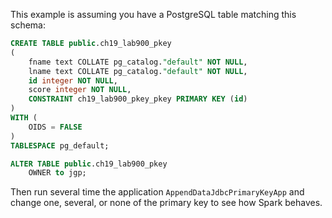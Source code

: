 
This example is assuming you have a PostgreSQL table matching this schema:

```sql 
CREATE TABLE public.ch19_lab900_pkey
(
    fname text COLLATE pg_catalog."default" NOT NULL,
    lname text COLLATE pg_catalog."default" NOT NULL,
    id integer NOT NULL,
    score integer NOT NULL,
    CONSTRAINT ch19_lab900_pkey_pkey PRIMARY KEY (id)
)
WITH (
    OIDS = FALSE
)
TABLESPACE pg_default;

ALTER TABLE public.ch19_lab900_pkey
    OWNER to jgp;
```  

Then run several time the application `AppendDataJdbcPrimaryKeyApp` and change one, several, or none of the primary key to see how Spark behaves.
 
